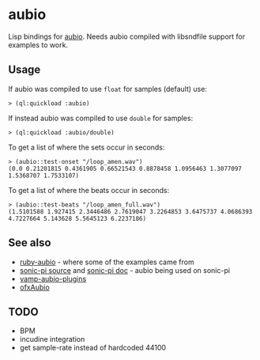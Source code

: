 # aubio

Lisp bindings for [aubio](https://aubio.org/). Needs aubio compiled with libsndfile support for examples to work.

## Usage

If aubio was compiled to use `float` for samples (default) use:
```
> (ql:quickload :aubio)
```
If instead aubio was compiled to use `double` for samples:
```
> (ql:quickload :aubio/double)
```

To get a list of where the sets occur in seconds:
```
> (aubio::test-onset "/loop_amen.wav")
(0.0 0.21201815 0.4361905 0.66521543 0.8878458 1.0956463 1.3077097 1.5368707 1.7533107)
```
To get a list of where the beats occur in seconds:
```
> (aubio::test-beats "/loop_amen_full.wav")
(1.5101588 1.927415 2.3446486 2.7619047 3.2264853 3.6475737 4.0686393 4.7227664 5.143628 5.5645123 6.2237186)
```

## See also

* [ruby-aubio](https://github.com/xavriley/ruby-aubio) - where some of the examples came from
* [sonic-pi source](https://github.com/samaaron/sonic-pi/blob/0fff19db99350ab143a3a5c3e353c73555ca3574/app/server/ruby/lib/sonicpi/samplebuffer.rb) and [sonic-pi doc](https://github.com/samaaron/sonic-pi/blob/master/etc/doc/tutorial/A.12-sample-slicing.md) - aubio being used on sonic-pi
* [vamp-aubio-plugins](https://github.com/aubio/vamp-aubio-plugins)
* [ofxAubio](https://github.com/aubio/ofxAubio)

## TODO

- BPM
- incudine integration
- get sample-rate instead of hardcoded 44100
